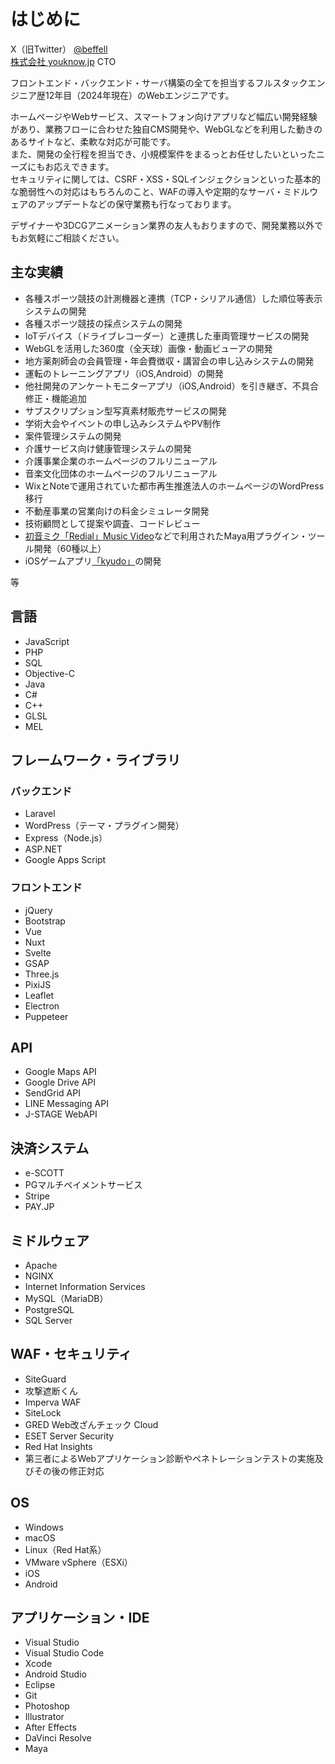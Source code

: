 # はじめに
X（旧Twitter） [@beffell](https://x.com/beffell)  
[株式会社 youknow.jp](https://youknow.jp) CTO  
  
フロントエンド・バックエンド・サーバ構築の全てを担当するフルスタックエンジニア歴12年目（2024年現在）のWebエンジニアです。
  
ホームページやWebサービス、スマートフォン向けアプリなど幅広い開発経験があり、業務フローに合わせた独自CMS開発や、WebGLなどを利用した動きのあるサイトなど、柔軟な対応が可能です。  
また、開発の全行程を担当でき、小規模案件をまるっとお任せしたいといったニーズにもお応えできます。  
セキュリティに関しては、CSRF・XSS・SQLインジェクションといった基本的な脆弱性への対応はもちろんのこと、WAFの導入や定期的なサーバ・ミドルウェアのアップデートなどの保守業務も行なっております。  
  
デザイナーや3DCGアニメーション業界の友人もおりますので、開発業務以外でもお気軽にご相談ください。


## 主な実績
- 各種スポーツ競技の計測機器と連携（TCP・シリアル通信）した順位等表示システムの開発
- 各種スポーツ競技の採点システムの開発
- IoTデバイス（ドライブレコーダー）と連携した車両管理サービスの開発
- WebGLを活用した360度（全天球）画像・動画ビューアの開発
- 地方薬剤師会の会員管理・年会費徴収・講習会の申し込みシステムの開発
- 運転のトレーニングアプリ（iOS,Android）の開発
- 他社開発のアンケートモニターアプリ（iOS,Android）を引き継ぎ、不具合修正・機能追加
- サブスクリプション型写真素材販売サービスの開発
- 学術大会やイベントの申し込みシステムやPV制作
- 案件管理システムの開発
- 介護サービス向け健康管理システムの開発
- 介護事業企業のホームページのフルリニューアル
- 音楽文化団体のホームページのフルリニューアル
- WixとNoteで運用されていた都市再生推進法人のホームページのWordPress移行
- 不動産事業の営業向けの料金シミュレータ開発
- 技術顧問として提案や調査、コードレビュー
- [初音ミク「Redial」Music Video](https://www.youtube.com/watch?v=243vPl8HdVk)などで利用されたMaya用プラグイン・ツール開発（60種以上）
- iOSゲームアプリ[「kyudo」](https://apps.apple.com/jp/app/kyudo/id592682062)の開発

等


## 言語
- JavaScript
- PHP
- SQL
- Objective-C
- Java
- C#
- C++
- GLSL
- MEL


## フレームワーク・ライブラリ
### バックエンド
- Laravel
- WordPress（テーマ・プラグイン開発）
- Express（Node.js）
- ASP.NET
- Google Apps Script


### フロントエンド
- jQuery
- Bootstrap
- Vue
- Nuxt
- Svelte
- GSAP
- Three.js
- PixiJS
- Leaflet
- Electron
- Puppeteer


## API
- Google Maps API
- Google Drive API
- SendGrid API
- LINE Messaging API
- J-STAGE WebAPI


## 決済システム
- e-SCOTT
- PGマルチペイメントサービス
- Stripe
- PAY.JP


## ミドルウェア
- Apache
- NGINX
- Internet Information Services
- MySQL（MariaDB）
- PostgreSQL
- SQL Server


## WAF・セキュリティ
- SiteGuard
- 攻撃遮断くん
- Imperva WAF
- SiteLock
- GRED Web改ざんチェック Cloud
- ESET Server Security
- Red Hat Insights
- 第三者によるWebアプリケーション診断やペネトレーションテストの実施及びその後の修正対応


## OS
- Windows
- macOS
- Linux（Red Hat系）
- VMware vSphere（ESXi）
- iOS
- Android


## アプリケーション・IDE
- Visual Studio
- Visual Studio Code
- Xcode
- Android Studio
- Eclipse
- Git
- Photoshop
- Illustrator
- After Effects
- DaVinci Resolve
- Maya